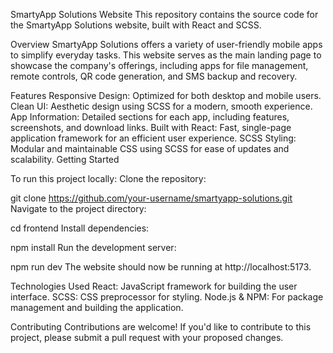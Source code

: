 SmartyApp Solutions Website
This repository contains the source code for the SmartyApp Solutions website, built with React and SCSS.

Overview
SmartyApp Solutions offers a variety of user-friendly mobile apps to simplify everyday tasks. This website serves as the main landing page to showcase the company's offerings, including apps for file management, remote controls, QR code generation, and SMS backup and recovery.

Features
Responsive Design: Optimized for both desktop and mobile users.
Clean UI: Aesthetic design using SCSS for a modern, smooth experience.
App Information: Detailed sections for each app, including features, screenshots, and download links.
Built with React: Fast, single-page application framework for an efficient user experience.
SCSS Styling: Modular and maintainable CSS using SCSS for ease of updates and scalability.
Getting Started


To run this project locally:
Clone the repository:

git clone https://github.com/your-username/smartyapp-solutions.git
Navigate to the project directory:

cd frontend 
Install dependencies:


npm install
Run the development server:


npm run dev 
The website should now be running at http://localhost:5173.

Technologies Used
React: JavaScript framework for building the user interface.
SCSS: CSS preprocessor for styling.
Node.js & NPM: For package management and building the application.


Contributing
Contributions are welcome! If you'd like to contribute to this project, please submit a pull request with your proposed changes.
